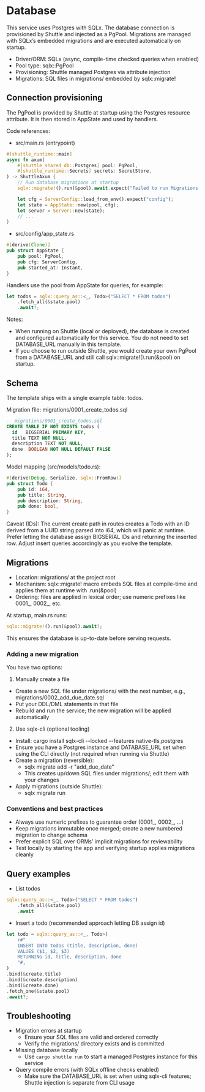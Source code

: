 # Database

This service uses Postgres with SQLx. The database connection is provisioned by Shuttle and injected as a PgPool. Migrations are managed with SQLx’s embedded migrations and are executed automatically on startup.

- Driver/ORM: SQLx (async, compile-time checked queries when enabled)
- Pool type: sqlx::PgPool
- Provisioning: Shuttle managed Postgres via attribute injection
- Migrations: SQL files in migrations/ embedded by sqlx::migrate!


## Connection provisioning

The PgPool is provided by Shuttle at startup using the Postgres resource attribute. It is then stored in AppState and used by handlers.

Code references:

- src/main.rs (entrypoint)

```rust
#[shuttle_runtime::main]
async fn axum(
    #[shuttle_shared_db::Postgres] pool: PgPool,
    #[shuttle_runtime::Secrets] secrets: SecretStore,
) -> ShuttleAxum {
    // Run database migrations at startup
    sqlx::migrate!().run(&pool).await.expect("Failed to run Migrations :(");

    let cfg = ServerConfig::load_from_env().expect("config");
    let state = AppState::new(pool, cfg);
    let server = Server::new(state);
    // ...
}
```

- src/config/app_state.rs

```rust
#[derive(Clone)]
pub struct AppState {
    pub pool: PgPool,
    pub cfg: ServerConfig,
    pub started_at: Instant,
}
```

Handlers use the pool from AppState for queries, for example:

```rust
let todos = sqlx::query_as::<_, Todo>("SELECT * FROM todos")
    .fetch_all(&state.pool)
    .await?;
```

Notes:
- When running on Shuttle (local or deployed), the database is created and configured automatically for this service. You do not need to set DATABASE_URL manually in this template.
- If you choose to run outside Shuttle, you would create your own PgPool from a DATABASE_URL and still call sqlx::migrate!().run(&pool) on startup.


## Schema

The template ships with a single example table: todos.

Migration file: migrations/0001_create_todos.sql

```sql
-- migrations/0001_create_todos.sql
CREATE TABLE IF NOT EXISTS todos (
  id   BIGSERIAL PRIMARY KEY,
  title TEXT NOT NULL,
  description TEXT NOT NULL,
  done  BOOLEAN NOT NULL DEFAULT FALSE
);
```

Model mapping (src/models/todo.rs):

```rust
#[derive(Debug, Serialize, sqlx::FromRow)]
pub struct Todo {
    pub id: i64,
    pub title: String,
    pub description: String,
    pub done: bool,
}
```

Caveat (IDs): The current create path in routes creates a Todo with an ID derived from a UUID string parsed into i64, which will panic at runtime. Prefer letting the database assign BIGSERIAL IDs and returning the inserted row. Adjust insert queries accordingly as you evolve the template.


## Migrations

- Location: migrations/ at the project root
- Mechanism: sqlx::migrate! macro embeds SQL files at compile-time and applies them at runtime with .run(&pool)
- Ordering: files are applied in lexical order; use numeric prefixes like 0001_, 0002_, etc.

At startup, main.rs runs:

```rust
sqlx::migrate!().run(&pool).await?;
```

This ensures the database is up-to-date before serving requests.

### Adding a new migration

You have two options:

1) Manually create a file
- Create a new SQL file under migrations/ with the next number, e.g., migrations/0002_add_due_date.sql
- Put your DDL/DML statements in that file
- Rebuild and run the service; the new migration will be applied automatically

2) Use sqlx-cli (optional tooling)
- Install: cargo install sqlx-cli --locked --features native-tls,postgres
- Ensure you have a Postgres instance and DATABASE_URL set when using the CLI directly (not required when running via Shuttle)
- Create a migration (reversible):
  - sqlx migrate add -r "add_due_date"
  - This creates up/down SQL files under migrations/; edit them with your changes
- Apply migrations (outside Shuttle):
  - sqlx migrate run

### Conventions and best practices
- Always use numeric prefixes to guarantee order (0001_, 0002_, ...)
- Keep migrations immutable once merged; create a new numbered migration to change schema
- Prefer explicit SQL over ORMs’ implicit migrations for reviewability
- Test locally by starting the app and verifying startup applies migrations cleanly


## Query examples

- List todos

```rust
sqlx::query_as::<_, Todo>("SELECT * FROM todos")
    .fetch_all(&state.pool)
    .await
```

- Insert a todo (recommended approach letting DB assign id)

```rust
let todo = sqlx::query_as::<_, Todo>(
    r#"
    INSERT INTO todos (title, description, done)
    VALUES ($1, $2, $3)
    RETURNING id, title, description, done
    "#,
)
.bind(&create.title)
.bind(&create.description)
.bind(&create.done)
.fetch_one(&state.pool)
.await?;
```


## Troubleshooting

- Migration errors at startup
  - Ensure your SQL files are valid and ordered correctly
  - Verify the migrations/ directory exists and is committed
- Missing database locally
  - Use `cargo shuttle run` to start a managed Postgres instance for this service
- Query compile errors (with SQLx offline checks enabled)
  - Make sure the DATABASE_URL is set when using sqlx-cli features; Shuttle injection is separate from CLI usage


